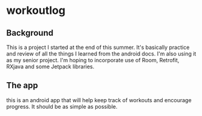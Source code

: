# workoutlog


## Background
This is a project I started at the end of this summer. It's basically practice and review of all the things I learned from the android docs. I'm also using it as my senior project.
I'm hoping to incorporate use of Room, Retrofit, RXjava and some Jetpack libraries.

## The app

this is an android app that will help keep track of workouts and encourage progress. It should be as simple as possible.
